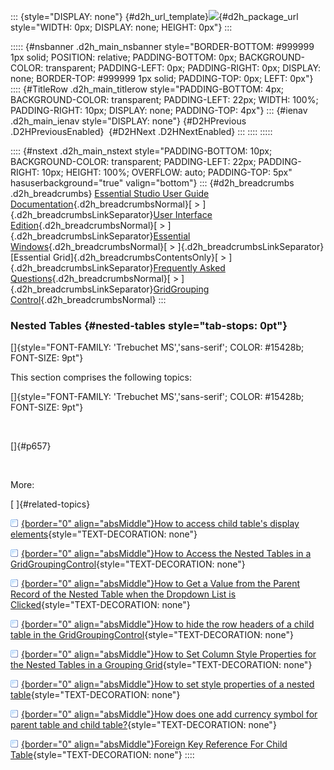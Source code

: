 ::: {style="DISPLAY: none"}
[](ms-xhelp:///?Id=d2h_url_template){#d2h_url_template}![](!package_url!){#d2h_package_url style="WIDTH: 0px; DISPLAY: none; HEIGHT: 0px"}
:::

::::: {#nsbanner .d2h_main_nsbanner style="BORDER-BOTTOM: #999999 1px solid; POSITION: relative; PADDING-BOTTOM: 0px; BACKGROUND-COLOR: transparent; PADDING-LEFT: 0px; PADDING-RIGHT: 0px; DISPLAY: none; BORDER-TOP: #999999 1px solid; PADDING-TOP: 0px; LEFT: 0px"}
:::: {#TitleRow .d2h_main_titlerow style="PADDING-BOTTOM: 4px; BACKGROUND-COLOR: transparent; PADDING-LEFT: 22px; WIDTH: 100%; PADDING-RIGHT: 10px; DISPLAY: none; PADDING-TOP: 4px"}
::: {#ienav .d2h_main_ienav style="DISPLAY: none"}
[](ms-xhelp:///?Id=8b6db7e2-7c4c-4554-b2f8-39a2e63c8681){#D2HPrevious .D2HPreviousEnabled}  [](ms-xhelp:///?Id=c0ce43be-7aaf-439b-a68e-88ca68605815){#D2HNext .D2HNextEnabled}
:::
::::
:::::

:::: {#nstext .d2h_main_nstext style="PADDING-BOTTOM: 10px; BACKGROUND-COLOR: transparent; PADDING-LEFT: 22px; PADDING-RIGHT: 10px; HEIGHT: 100%; OVERFLOW: auto; PADDING-TOP: 5px" hasuserbackground="true" valign="bottom"}
::: {#d2h_breadcrumbs .d2h_breadcrumbs}
[Essential Studio User Guide Documentation](ms-xhelp:///?Id=12457748-09e3-4d74-a240-8e049cedf030){.d2h_breadcrumbsNormal}[ \> ]{.d2h_breadcrumbsLinkSeparator}[User Interface Edition](ms-xhelp:///?Id=c29296b7-531c-413b-a0ec-488ca1f7f669){.d2h_breadcrumbsNormal}[ \> ]{.d2h_breadcrumbsLinkSeparator}[Essential Windows](ms-xhelp:///?Id=e60759d8-47a4-4570-9d7a-16a68d63f2ea){.d2h_breadcrumbsNormal}[ \> ]{.d2h_breadcrumbsLinkSeparator}[Essential Grid]{.d2h_breadcrumbsContentsOnly}[ \> ]{.d2h_breadcrumbsLinkSeparator}[Frequently Asked Questions](ms-xhelp:///?Id=28ff22ed-2523-4bf9-8f6c-4d94f7bcabcc){.d2h_breadcrumbsNormal}[ \> ]{.d2h_breadcrumbsLinkSeparator}[GridGrouping Control](ms-xhelp:///?Id=3a16fd48-f6d3-4415-b0f4-11d2e7378d40){.d2h_breadcrumbsNormal}
:::

### Nested Tables {#nested-tables style="tab-stops: 0pt"}

[]{style="FONT-FAMILY: 'Trebuchet MS','sans-serif'; COLOR: #15428b; FONT-SIZE: 9pt"} 

This section comprises the following topics:

[]{style="FONT-FAMILY: 'Trebuchet MS','sans-serif'; COLOR: #15428b; FONT-SIZE: 9pt"} 

 

[]{#p657} 

 

More:

[ ]{#related-topics}

[![](button.gif){border="0" align="absMiddle"}How to access child table\'s display elements](ms-xhelp:///?Id=b66337c4-7be9-4a93-8c76-5b513f116d19){style="TEXT-DECORATION: none"}

[![](button.gif){border="0" align="absMiddle"}How to Access the Nested Tables in a GridGroupingControl](ms-xhelp:///?Id=ae56d506-de59-49c4-bee5-b0771843813a){style="TEXT-DECORATION: none"}

[![](button.gif){border="0" align="absMiddle"}How to Get a Value from the Parent Record of the Nested Table when the Dropdown List is Clicked](ms-xhelp:///?Id=bf22a21a-73d4-4188-a301-b30b6c3cd06f){style="TEXT-DECORATION: none"}

[![](button.gif){border="0" align="absMiddle"}How to hide the row headers of a child table in the GridGroupingControl](ms-xhelp:///?Id=e40873fb-a99d-491c-8ffe-7a2aa00cd31b){style="TEXT-DECORATION: none"}

[![](button.gif){border="0" align="absMiddle"}How to Set Column Style Properties for the Nested Tables in a Grouping Grid](ms-xhelp:///?Id=ab562378-4606-47d9-98b9-998e1cbd612b){style="TEXT-DECORATION: none"}

[![](button.gif){border="0" align="absMiddle"}How to set style properties of a nested table](ms-xhelp:///?Id=a25aff4e-9765-4ff9-8cdb-a5edebfc8047){style="TEXT-DECORATION: none"}

[![](button.gif){border="0" align="absMiddle"}How does one add currency symbol for parent table and child table?](ms-xhelp:///?Id=2aad28ae-2e56-4dee-a28b-e47538a0733a){style="TEXT-DECORATION: none"}

[![](button.gif){border="0" align="absMiddle"}Foreign Key Reference For Child Table](ms-xhelp:///?Id=e264e126-6884-4725-9b93-0c59d757be60){style="TEXT-DECORATION: none"}
::::
